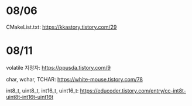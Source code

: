 # 08/06

CMakeList.txt: https://kkastory.tistory.com/29

# 08/11

volatile 지정자: https://ppusda.tistory.com/9

char, wchar, TCHAR: https://white-mouse.tistory.com/78

int8_t, uint8_t, int16_t, uint16_t: https://educoder.tistory.com/entry/cc-int8t-uint8t-int16t-uint16t
